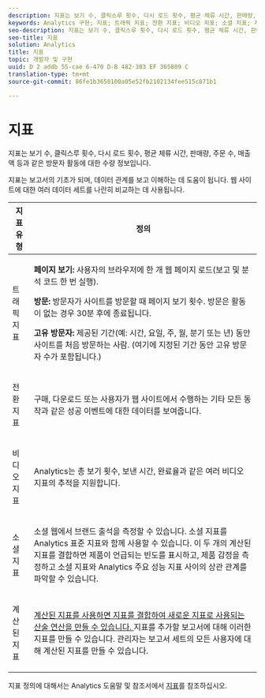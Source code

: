 ```yaml
---
description: 지표는 보기 수, 클릭스루 횟수, 다시 로드 횟수, 평균 체류 시간, 판매량, 주문 수, 매출액 등과 같은 방문자 활동에 대한 수량 정보입니다.
keywords: Analytics 구현; 지표; 트래픽 지표; 전환 지표; 비디오 지표; 소셜 지표; 계산된 지표; 페이지 보기; 방문; 고유 방문자
seo-description: 지표는 보기 수, 클릭스루 횟수, 다시 로드 횟수, 평균 체류 시간, 판매량, 주문 수, 매출액 등과 같은 방문자 활동에 대한 수량 정보입니다.
seo-title: 지표
solution: Analytics
title: 지표
topic: 개발자 및 구현
uuid: D 2 addb 55-cae 6-470 D-B 482-303 EF 365809 C
translation-type: tm+mt
source-git-commit: 86fe1b3650100a05e52fb2102134fee515c871b1

---
```



# 지표

지표는 보기 수, 클릭스루 횟수, 다시 로드 횟수, 평균 체류 시간, 판매량, 주문 수, 매출액 등과 같은 방문자 활동에 대한 수량 정보입니다.

지표는 보고서의 기초가 되며, 데이터 관계를 보고 이해하는 데 도움이 됩니다. 웹 사이트에 대한 여러 데이터 세트를 나란히 비교하는 데 사용됩니다.

<table id="table_2FA18126829241DE897CFCE9BAE9F4AD"> 
 <thead> 
  <tr> 
   <th colname="col1" class="entry"> 지표 유형 </th> 
   <th colname="col2" class="entry"> 정의 </th> 
  </tr> 
 </thead>
 <tbody> 
  <tr> 
   <td colname="col1"> <p>트래픽 지표 </p> </td> 
   <td colname="col2"> <p> <b>페이지 보기:</b> 사용자의 브라우저에 한 개 웹 페이지 로드(보고 및 분석 코드 한 번 실행). </p> <p> <b>방문:</b> 방문자가 사이트를 방문할 때 페이지 보기 횟수. 방문은 활동이 없는 경우 30분 후에 종료됩니다. </p> <p> <b>고유 방문자:</b> 제공된 기간(예: 시간, 요일, 주, 월, 분기 또는 년) 동안 사이트를 처음 방문하는 사람. (여기에 지정된 기간 동안 고유 방문자 수가 포함됩니다.) </p> </td> 
  </tr> 
  <tr> 
   <td colname="col1"> <p>전환 지표 </p> </td> 
   <td colname="col2"> <p> 구매, 다운로드 또는 사용자가 웹 사이트에서 수행하는 기타 모든 동작과 같은 성공 이벤트에 대한 데이터를 보여줍니다. </p> </td> 
  </tr> 
  <tr> 
   <td colname="col1"> <p>비디오 지표 </p> </td> 
   <td colname="col2"> <p>Analytics는 총 보기 횟수, 보낸 시간, 완료율과 같은 여러 비디오 지표의 추적을 지원합니다. </p> </td> 
  </tr> 
  <tr> 
   <td colname="col1"> <p>소셜 지표 </p> </td> 
   <td colname="col2"> <p> 소셜 웹에서 브랜드 출석을 측정할 수 있습니다. 소셜 지표를 Analytics 표준 지표와 함께 사용할 수 있습니다. 이 두 개의 계산된 지표를 결합하면 제품이 언급되는 빈도를 표시하고, 제품 감정을 측정하고 소셜 지표와 Analytics 주요 성능 지표 사이의 상관 관계를 파악할 수 있습니다. </p> </td> 
  </tr> 
  <tr> 
   <td colname="col1"> <p>계산된 지표 </p> </td> 
   <td colname="col2"> <p><a href="https://marketing.adobe.com/resources/help/en_US/reference/calculated_metric.html" format="html" scope="external"> 계산된 지표를 사용하면 지표를 결합하여 새로운 지표로 사용되는 산술 연산을 만들 수 있습니다. </a> 지표를 추가할 보고서에 대해 이러한 지표를 만들 수 있습니다. 관리자는 보고서 세트의 모든 사용자에 대해 계산된 지표를 만들 수 있습니다. </p> </td> 
  </tr> 
 </tbody> 
</table>

지표 정의에 대해서는 Analytics 도움말 및 참조서에서 [지표](https://marketing.adobe.com/resources/help/en_US/reference/metrics.html)를 참조하십시오.
